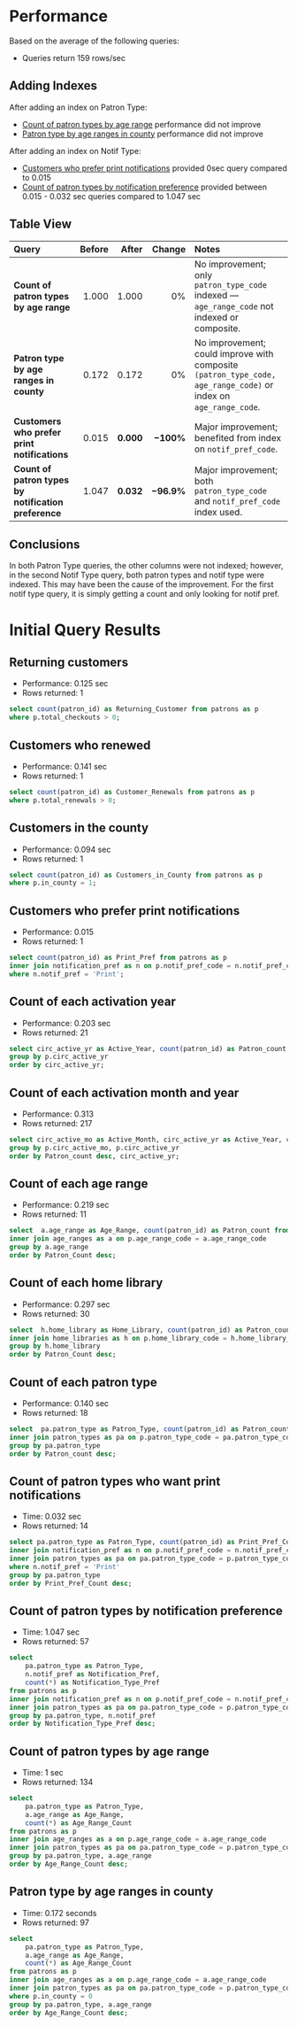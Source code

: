 # Performance
Based on the average of the following queries:
 - Queries return 159 rows/sec

## Adding Indexes
After adding an index on Patron Type:
 - [Count of patron types by age range](#Count-of-patron-types-by-age-range) performance did not improve
 - [Patron type by age ranges in county](#Patron-type-by-age-ranges-in-county) performance did not improve

After adding an index on Notif Type:
 - [Customers who prefer print notifications](#Customers-who-prefer-print-notifications) provided 0sec query compared to 0.015
 - [Count of patron types by notification preference](#Count-of-patron-types-by-notification-preference) provided between 0.015 - 0.032 sec queries compared to 1.047 sec

## Table View
| Query | Before | After | Change | Notes |
|:--|--:|--:|--:|:--|
| **Count of patron types by age range** | 1.000 | 1.000 | 0% | No improvement; only `patron_type_code` indexed — `age_range_code` not indexed or composite. |
| **Patron type by age ranges in county** | 0.172 | 0.172 | 0% | No improvement; could improve with composite `(patron_type_code, age_range_code)` or index on `age_range_code`. |
| **Customers who prefer print notifications** | 0.015 | **0.000** | **−100%** | Major improvement; benefited from index on `notif_pref_code`. |
| **Count of patron types by notification preference** | 1.047 | **0.032** | **−96.9%** | Major improvement; both `patron_type_code` and  `notif_pref_code` index used. |


## Conclusions
In both Patron Type queries, the other columns were not indexed; however, in the second Notif Type query, both patron types and notif type were indexed. This may have been the cause of the improvement. For the first notif type query, it is simply getting a count and only looking for notif pref.

# Initial Query Results

## Returning customers
- Performance: 0.125 sec
- Rows returned: 1
```SQL
select count(patron_id) as Returning_Customer from patrons as p
where p.total_checkouts > 0;
```
## Customers who renewed
- Performance: 0.141 sec
- Rows returned: 1
```SQL
select count(patron_id) as Customer_Renewals from patrons as p
where p.total_renewals > 0;
```
## Customers in the county
- Performance: 0.094 sec
- Rows returned: 1
```SQL
select count(patron_id) as Customers_in_County from patrons as p
where p.in_county = 1;
```
## Customers who prefer print notifications
- Performance: 0.015
- Rows returned: 1
```SQL
select count(patron_id) as Print_Pref from patrons as p
inner join notification_pref as n on p.notif_pref_code = n.notif_pref_code
where n.notif_pref = 'Print';
```
## Count of each activation year
- Performance: 0.203 sec
- Rows returned: 21
```SQL
select circ_active_yr as Active_Year, count(patron_id) as Patron_count from patrons as p
group by p.circ_active_yr
order by circ_active_yr;
```
## Count of each activation month and year
- Performance: 0.313
- Rows returned: 217
```SQL
select circ_active_mo as Active_Month, circ_active_yr as Active_Year, count(patron_id) as Patron_count from patrons as p
group by p.circ_active_mo, p.circ_active_yr
order by Patron_count desc, circ_active_yr;
```
## Count of each age range
- Performance: 0.219 sec
- Rows returned: 11
```SQL
select  a.age_range as Age_Range, count(patron_id) as Patron_count from patrons as p
inner join age_ranges as a on p.age_range_code = a.age_range_code
group by a.age_range
order by Patron_Count desc;
```
## Count of each home library
- Performance: 0.297 sec
- Rows returned: 30
```SQL
select  h.home_library as Home_Library, count(patron_id) as Patron_count from patrons as p
inner join home_libraries as h on p.home_library_code = h.home_library_code
group by h.home_library
order by Patron_Count desc;
```
## Count of each patron type
- Performance: 0.140 sec
- Rows returned: 18
```SQL
select  pa.patron_type as Patron_Type, count(patron_id) as Patron_count from patrons as p
inner join patron_types as pa on p.patron_type_code = pa.patron_type_code
group by pa.patron_type
order by Patron_count desc;
```
## Count of patron types who want print notifications
- Time: 0.032 sec
- Rows returned: 14
```SQL
select pa.patron_type as Patron_Type, count(patron_id) as Print_Pref_Count from patrons as p
inner join notification_pref as n on p.notif_pref_code = n.notif_pref_code
inner join patron_types as pa on pa.patron_type_code = p.patron_type_code
where n.notif_pref = 'Print'
group by pa.patron_type
order by Print_Pref_Count desc;
```
## Count of patron types by notification preference
- Time: 1.047 sec
- Rows returned: 57
```SQL
select 
	pa.patron_type as Patron_Type, 
    n.notif_pref as Notification_Pref,
    count(*) as Notification_Type_Pref
from patrons as p
inner join notification_pref as n on p.notif_pref_code = n.notif_pref_code
inner join patron_types as pa on pa.patron_type_code = p.patron_type_code
group by pa.patron_type, n.notif_pref
order by Notification_Type_Pref desc;
```
## Count of patron types by age range
- Time: 1 sec
- Rows returned: 134 
```SQL
select 
	pa.patron_type as Patron_Type, 
    a.age_range as Age_Range,
    count(*) as Age_Range_Count
from patrons as p
inner join age_ranges as a on p.age_range_code = a.age_range_code
inner join patron_types as pa on pa.patron_type_code = p.patron_type_code
group by pa.patron_type, a.age_range
order by Age_Range_Count desc;
```
## Patron type by age ranges in county
- Time: 0.172 seconds
- Rows returned: 97
```SQL
select 
	pa.patron_type as Patron_Type, 
    a.age_range as Age_Range,
    count(*) as Age_Range_Count
from patrons as p
inner join age_ranges as a on p.age_range_code = a.age_range_code
inner join patron_types as pa on pa.patron_type_code = p.patron_type_code
where p.in_county = 0
group by pa.patron_type, a.age_range
order by Age_Range_Count desc;
```

